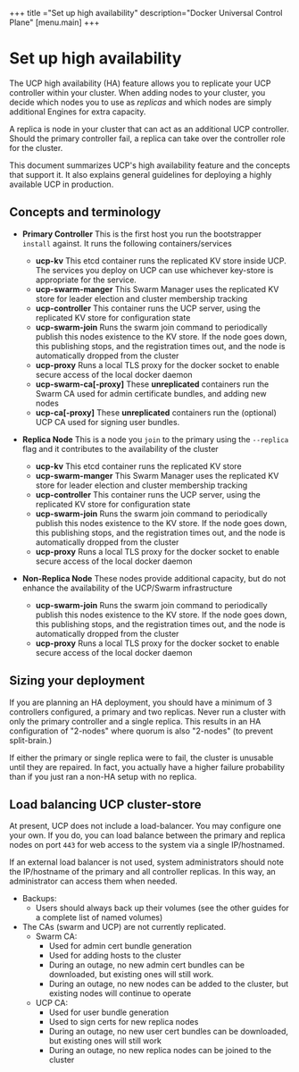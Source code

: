 +++
title ="Set up high availability"
description="Docker Universal Control Plane"
[menu.main]
+++



# Set up high availability

The UCP high availability (HA) feature allows you to replicate your UCP
controller within your cluster. When adding nodes to your cluster, you decide
which nodes you to use as *replicas* and which nodes are simply additional
Engines for extra capacity.

A replica is node in your cluster that can act as an additional UCP controller.
Should the primary controller fail, a replica can take over the controller role
for the cluster.

This document summarizes UCP's high availability feature and the concepts that
support it. It also explains general guidelines for deploying a highly available
UCP in production.

## Concepts and terminology

* **Primary Controller** This is the first host you run the bootstrapper `install` against.  It runs the following containers/services

    * **ucp-kv** This etcd container runs the replicated KV store inside UCP. The services you deploy on UCP can use whichever key-store is appropriate for the service.
    * **ucp-swarm-manger** This Swarm Manager uses the replicated KV store for leader election and cluster membership tracking
    * **ucp-controller** This container runs the UCP server, using the replicated KV store for configuration state
    * **ucp-swarm-join** Runs the swarm join command to periodically publish this nodes existence to the KV store.  If the node goes down, this publishing stops, and the registration times out, and the node is automatically dropped from the cluster
    * **ucp-proxy** Runs a local TLS proxy for the docker socket to enable secure access of the local docker daemon
    * **ucp-swarm-ca[-proxy]** These **unreplicated** containers run the Swarm CA used for admin certificate bundles, and adding new nodes
    * **ucp-ca[-proxy]** These **unreplicated** containers run the (optional) UCP CA used for signing user bundles.
* **Replica Node**  This is a node you `join` to the primary using the `--replica` flag and it contributes to the availability of the cluster
    * **ucp-kv** This etcd container runs the replicated KV store
    * **ucp-swarm-manger** This Swarm Manager uses the replicated KV store for leader election and cluster membership tracking
    * **ucp-controller** This container runs the UCP server, using the replicated KV store for configuration state
    * **ucp-swarm-join** Runs the swarm join command to periodically publish this nodes existence to the KV store.  If the node goes down, this publishing stops, and the registration times out, and the node is automatically dropped from the cluster
    * **ucp-proxy** Runs a local TLS proxy for the docker socket to enable secure access of the local docker daemon
* **Non-Replica Node**  These nodes provide additional capacity, but do not enhance the availability of the UCP/Swarm infrastructure
    * **ucp-swarm-join** Runs the swarm join command to periodically publish this nodes existence to the KV store.  If the node goes down, this publishing stops, and the registration times out, and the node is automatically dropped from the cluster
    * **ucp-proxy** Runs a local TLS proxy for the docker socket to enable secure access of the local docker daemon

## Sizing your deployment

If you are planning an HA deployment, you should have a minimum of 3 controllers
configured, a primary and two replicas. Never run a cluster with only the
primary controller and a single replica.  This results in an HA
configuration of "2-nodes" where quorum is also "2-nodes" (to prevent
split-brain.)

If either the primary or single replica were to fail, the cluster is unusable until they are repaired. In fact, you actually have a higher failure
probability than if you just ran a non-HA setup with no replica.  

## Load balancing UCP cluster-store

At present, UCP does not include a load-balancer.  You may configure one your own. If you do, you can load balance between the primary and replica nodes on port `443` for web access to the system via a single IP/hostnamed.  

If an external load balancer is not used, system administrators should note the IP/hostname of the primary and all controller replicas. In this way, an administrator can access them when needed.

* Backups:
    * Users should always back up their volumes (see the other guides for a complete list of named volumes)
* The CAs (swarm and UCP) are not currently replicated.
    * Swarm CA:
        * Used for admin cert bundle generation
        * Used for adding hosts to the cluster
        * During an outage, no new admin cert bundles can be downloaded, but existing ones will still work.
        * During an outage, no new nodes can be added to the cluster, but existing nodes will continue to operate
    * UCP CA:
        * Used for user bundle generation
        * Used to sign certs for new replica nodes
        * During an outage, no new user cert bundles can be downloaded, but existing ones will still work
        * During an outage, no new replica nodes can be joined to the cluster
